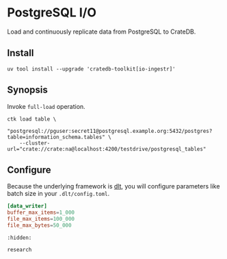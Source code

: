 # PostgreSQL I/O

Load and continuously replicate data from PostgreSQL to CrateDB.

## Install

```shell
uv tool install --upgrade 'cratedb-toolkit[io-ingestr]'
```

## Synopsis

Invoke `full-load` operation.
```shell
ctk load table \
    "postgresql://pguser:secret11@postgresql.example.org:5432/postgres?table=information_schema.tables" \
    --cluster-url="crate://crate:na@localhost:4200/testdrive/postgresql_tables"
```

## Configure

Because the underlying framework is [dlt], you will configure parameters like
batch size in your `.dlt/config.toml`.
```toml
[data_writer]
buffer_max_items=1_000
file_max_items=100_000
file_max_bytes=50_000
```


```{toctree}
:hidden:

research
```


[dlt]: https://github.com/dlt-hub/dlt
